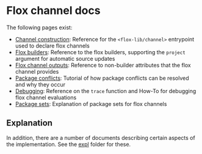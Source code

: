 # Flox channel docs

The following pages exist:
- [Channel construction](./channel-construction.md): Reference for the `<flox-lib/channel>` entrypoint used to declare flox channels
- [Flox builders](./builders.md): Reference to the flox builders, supporting the `project` argument for automatic source updates
- [Flox channel outputs](./flox-channel.md): Reference to non-builder attributes that the flox channel provides
- [Package conflicts](./conflicts.md): Tutorial of how package conflicts can be resolved and why they occur
- [Debugging](./debugging.md): Reference on the `trace` function and How-To for debugging flox channel evaluations
- [Package sets](./package-sets.md): Explanation of package sets for flox channels

## Explanation

In addition, there are a number of documents describing certain aspects of the implementation. See the [expl](./expl) folder for these.
